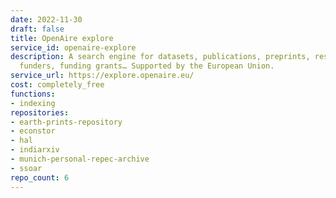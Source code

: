 ```yaml
---
date: 2022-11-30
draft: false
title: OpenAire explore
service_id: openaire-explore
description: A search engine for datasets, publications, preprints, research softwares,
  funders, funding grants… Supported by the European Union.
service_url: https://explore.openaire.eu/
cost: completely_free
functions:
- indexing
repositories:
- earth-prints-repository
- econstor
- hal
- indiarxiv
- munich-personal-repec-archive
- ssoar
repo_count: 6
---
```




